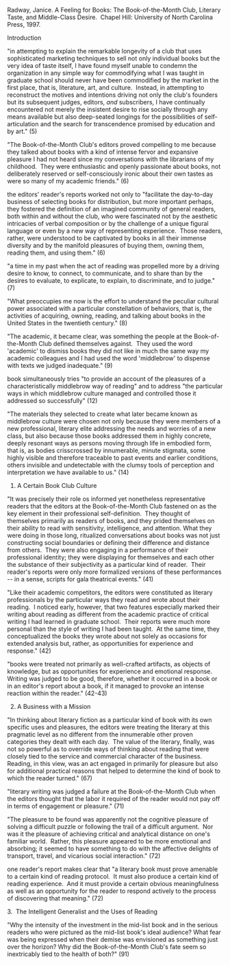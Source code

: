 Radway, Janice. A Feeling for Books: The Book-of-the-Month Club, Literary Taste, and Middle-Class Desire.  Chapel Hill: University of North Carolina Press, 1997.


Introduction

"in attempting to explain the remarkable longevity of a club that uses sophisticated marketing techniques to sell not only individual books but the very idea of taste itself, I have found myself unable to condemn the organization in any simple way for commodifying what I was taught in graduate school should never have been commodified by the market in the first place, that is, literature, art, and culture.  Instead, in attempting to reconstruct the motives and intentions driving not only the club's founders but its subsequent judges, editors, *and* subscribers, I have continually encountered not merely the insistent desire to rise socially through any means available but also deep-seated longings for the possibilities of self-articulation and the search for transcendence promised by education and by art." (5)

"The Book-of-the-Month Club's editors proved compelling to me because they talked about books with a kind of intense fervor and expansive pleasure I had not heard since my conversations with the librarians of my childhood.  They were enthusiastic and openly passionate about books, not deliberately reserved or self-consciously ironic about their own tastes as were so many of my academic friends." (6)

the editors' reader's reports worked not only to "facilitate the day-to-day business of selecting books for distribution, but more important perhaps, they fostered the definition of an imagined community of general readers, both within and without the club, who were fascinated not by the aesthetic intricacies of verbal composition or by the challenge of a unique figural language or even by a new way of representing experience.  Those readers, rather, were understood to be captivated by books in all their immense diversity and by the manifold pleasures of buying them, owning them, reading them, and using them." (6)

"a time in my past when the act of reading was propelled more by a driving desire to know, to connect, to communicate, and to share than by the desires to evaluate, to explicate, to explain, to discriminate, and to judge." (7)

"What preoccupies me now is the effort to understand the peculiar cultural power associated with a particular constellation of behaviors, that is, the activities of acquiring, owning, reading, and talking about books in the United States in the twentieth century." (8)

"The academic, it became clear, was something the people at the Book-of-the-Month Club defined themselves against.  They used the word 'academic' to dismiss books they did not like in much the same way my academic colleagues and I had used the word 'middlebrow' to dispense with texts we judged inadequate." (9)

book simultaneously tries "to provide an account of the pleasures of a characteristically middlebrow way of reading" and to address "the particular ways in which middlebrow culture managed and controlled those it addressed so successfully" (12)

"The materials they selected to create what later became known as middlebrow culture were chosen not only because they were members of a new professional, literary elite addressing the needs and worries of a new class, but also because those books addressed them in highly concrete, deeply resonant ways as persons moving through life in embodied form, that is, as bodies crisscrossed by innumerable, minute stigmata, some highly visible and therefore traceable to past events and earlier conditions, others invisible and undetectable with the clumsy tools of perception and interpretation we have available to us." (14)


1. A Certain Book Club Culture

"It was precisely their role os informed yet nonetheless representative readers that the editors at the Book-of-the-Month Club fastened on as the key element in their professional self-definition.  They thought of themselves primarily as readers of books, and they prided themselves on their ability to read with sensitivity, intelligence, and attention. What they were doing in those long, ritualized conversations about books was not just constructing social boundaries or defining their difference and distance from others.  They were also engaging in a performance of their professional identity; they were displaying for themselves and each other the substance of their subjectivity as a particular kind of reader.  Their reader's reports were only more formalized versions of these performances -- in a sense, scripts for gala theatrical events." (41)

"Like their academic competitors, the editors were constituted as literary professionals by the particular ways they read and wrote about their reading.  I noticed early, however, that two features especially marked their writing about reading as different from the academic practice of critical writing I had learned in graduate school.  Their reports were much more personal than the style of writing I had been taught.  At the same time, they conceptualized the books they wrote about not solely as occasions for extended analysis but, rather, as opportunities for experience and response." (42)

"books were treated not primarily as well-crafted artifacts, as objects of knowledge, but as opportunities for experience and emotional response.  Writing was judged to be good, therefore, whether it occurred in a book or in an editor's report about a book, if it managed to provoke an intense reaction within the reader." (42-43)


2. A Business with a Mission

"In thinking about literary fiction as a particular kind of book with its own specific uses and pleasures, the editors were treating the literary at this pragmatic level as no different from the innumerable other proven categories they dealt with each day.  The value of the literary, finally, was not so powerful as to override ways of thinking about reading that were closely tied to the service and commercial character of the business.  Reading, in this view, was an act engaged in primarily for pleasure but also for additional practical reasons that helped to determine the kind of book to which the reader turned." (67)

"literary writing was judged a failure at the Book-of-the-Month Club when the editors thought that the labor it required of the reader would not pay off in terms of engagement or pleasure." (71)

"The pleasure to be found was apparently not the cognitive pleasure of solving a difficult puzzle or following the trail of a difficult argument.  Nor was it the pleasure of achieving critical and analytical distance on one's familiar world.  Rather, this pleasure appeared to be more emotional and absorbing; it seemed to have something to do with the affective delights of transport, travel, and vicarious social interaction." (72)

one reader's report makes clear that "a literary book must prove amenable to a certain kind of reading protocol.  It must also produce a certain kind of reading experience.  And it must provide a certain obvious meaningfulness as well as an opportunity for the reader to respond actively to the process of discovering that meaning." (72)


3.  The Intelligent Generalist and the Uses of Reading

"Why the intensity of the investment in the mid-list book and in the serious readers who were pictured as the mid-list book's ideal audience? What fear was being expressed when their demise was envisioned as something just over the horizon? Why did the Book-of-the-Month Club's fate seem so inextricably tied to the health of both?" (91)
